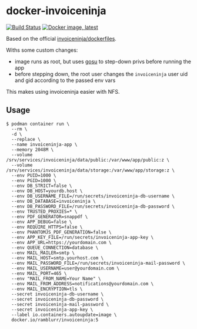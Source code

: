 # docker-invoiceninja

[![Build Status](https://github.com/Ramblurr/docker-invoiceninja/actions/workflows/build-image-v5.yaml/badge.svg)](https://github.com/Ramblurr/docker-invoiceninja/actions/workflows/build-image-v5.yaml)
[![Docker image, latest](https://img.shields.io/docker/image-size/ramblurr/invoiceninja/5?label=docker.io%2Framblurr%2Finvoiceninja%3A5)](https://hub.docker.com/r/ramblurr/invoiceninja)

Based on the official [invoiceninja/dockerfiles](https://github.com/invoiceninja/dockerfiles).

Withs some custom changes:

* image runs as root, but uses [gosu](https://github.com/tianon/gosu) to step-down privs before running the app
* before stepping down, the root user changes the `invoiceninja` user uid and gid according to the passed env vars

This makes using invoiceninja easier with NFS.

## Usage

```console
$ podman container run \
  --rm \
  -d \
  --replace \
  --name invoiceninja-app \
  --memory 2048M \
  --volume /srv/services/invoiceninja/data/public:/var/www/app/public:z \
  --volume /srv/services/invoiceninja/data/storage:/var/www/app/storage:z \
  --env PUID=1000 \
  --env PGID=1000 \
  --env DB_STRICT=false \
  --env DB_HOST=yourdb.host \
  --env DB_USERNAME_FILE=/run/secrets/invoiceninja-db-username \
  --env DB_DATABASE=invoiceninja \
  --env DB_PASSWORD_FILE=/run/secrets/invoiceninja-db-password \
  --env TRUSTED_PROXIES=* \
  --env PDF_GENERATOR=snappdf \
  --env APP_DEBUG=false \
  --env REQUIRE_HTTPS=false \
  --env PHANTOMJS_PDF_GENERATION=false \
  --env APP_KEY_FILE=/run/secrets/invoiceninja-app-key \
  --env APP_URL=https://yourdomain.com \
  --env QUEUE_CONNECTION=database \
  --env MAIL_MAILER=smtp \
  --env MAIL_HOST=smtp.yourhost.com \
  --env MAIL_PASSWORD_FILE=/run/secrets/invoiceninja-mail-password \
  --env MAIL_USERNAME=user@yourdomain.com \
  --env MAIL_PORT=465 \
  --env "MAIL_FROM_NAME=Your Name" \
  --env MAIL_FROM_ADDRESS=notifications@yourdomain.com \
  --env MAIL_ENCRYPTION=tls \
  --secret invoiceninja-db-username \
  --secret invoiceninja-db-password \
  --secret invoiceninja-mail-password \
  --secret invoiceninja-app-key \
  --label io.containers.autoupdate=image \
  docker.io/ramblurr/invoiceninja:5
  ```
